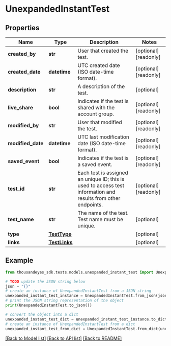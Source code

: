# UnexpandedInstantTest


## Properties

Name | Type | Description | Notes
------------ | ------------- | ------------- | -------------
**created_by** | **str** | User that created the test. | [optional] [readonly] 
**created_date** | **datetime** | UTC created date (ISO date-time format). | [optional] [readonly] 
**description** | **str** | A description of the test. | [optional] 
**live_share** | **bool** | Indicates if the test is shared with the account group. | [optional] [readonly] 
**modified_by** | **str** | User that modified the test. | [optional] [readonly] 
**modified_date** | **datetime** | UTC last modification date (ISO date-time format). | [optional] [readonly] 
**saved_event** | **bool** | Indicates if the test is a saved event. | [optional] [readonly] 
**test_id** | **str** | Each test is assigned an unique ID; this is used to access test information and results from other endpoints. | [optional] [readonly] 
**test_name** | **str** | The name of the test. Test name must be unique. | [optional] 
**type** | [**TestType**](TestType.md) |  | [optional] 
**links** | [**TestLinks**](TestLinks.md) |  | [optional] 

## Example

```python
from thousandeyes_sdk.tests.models.unexpanded_instant_test import UnexpandedInstantTest

# TODO update the JSON string below
json = "{}"
# create an instance of UnexpandedInstantTest from a JSON string
unexpanded_instant_test_instance = UnexpandedInstantTest.from_json(json)
# print the JSON string representation of the object
print(UnexpandedInstantTest.to_json())

# convert the object into a dict
unexpanded_instant_test_dict = unexpanded_instant_test_instance.to_dict()
# create an instance of UnexpandedInstantTest from a dict
unexpanded_instant_test_from_dict = UnexpandedInstantTest.from_dict(unexpanded_instant_test_dict)
```
[[Back to Model list]](../README.md#documentation-for-models) [[Back to API list]](../README.md#documentation-for-api-endpoints) [[Back to README]](../README.md)


